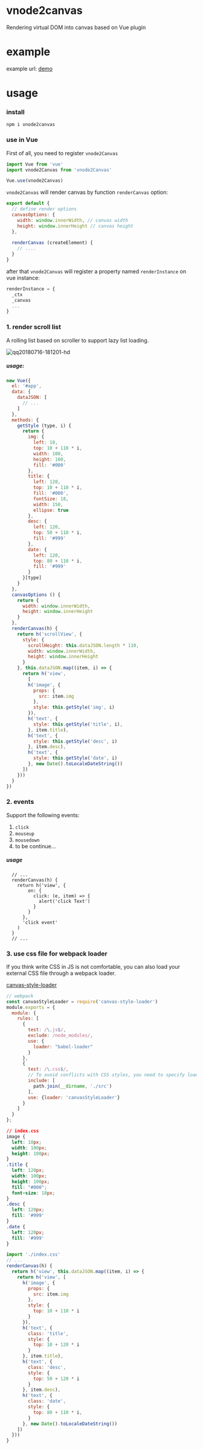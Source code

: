 # vnode2canvas

Rendering virtual DOM into canvas based on Vue plugin

# example

example url: [demo](https://muwoo.github.io/vnode2canvas/)

# usage

### install
```shell
npm i vnode2canvas
```

### use in Vue

First of all, you need to register `vnode2Canvas`

```js
import Vue from 'vue'
import vnode2Canvas from 'vnode2Canvas'

Vue.use(vnode2Canvas)
```
`vnode2Canvas` will render canvas by function `renderCanvas` option:
```js
export default {
  // define render options
  canvasOptions: {
    width: window.innerWidth, // canvas width
    height: window.innerHeight // canvas height
  },
  
  renderCanvas (createElement) {
    // ....
  }
}
```

after that `vnode2Canvas` will register a property named `renderInstance` on vue instance:
```js
renderInstance = {
  _ctx
  _canvas
  ...
}
```


### 1. render scroll list

A rolling list based on scroller to support lazy list loading.

![qq20180716-181201-hd](https://user-images.githubusercontent.com/21073039/42753528-d80f8d62-8923-11e8-8a36-2a3bef66c910.gif)

##### usage:
```js
new Vue({
  el: '#app',
  data: {
    dataJSON: [
      // ...
    ]
  },
  methods: {
    getStyle (type, i) {
      return {
        img: {
          left: 10,
          top: 10 + 110 * i,
          width: 100,
          height: 100,
          fill: '#000'
        },
        title: {
          left: 120,
          top: 10 + 110 * i,
          fill: '#000',
          fontSize: 18,
          width: 150,
          ellipse: true
        },
        desc: {
          left: 120,
          top: 50 + 110 * i,
          fill: '#999'
        },
        date: {
          left: 120,
          top: 80 + 110 * i,
          fill: '#999'
        }
      }[type]
    }
  },
  canvasOptions () {
    return {
      width: window.innerWidth,
      height: window.innerHeight
    }
  },
  renderCanvas(h) {
    return h('scrollView', {
      style: {
        scrollHeight: this.dataJSON.length * 110,
        width: window.innerWidth,
        height: window.innerHeight
      }
    }, this.dataJSON.map((item, i) => {
      return h('view',
        [
        h('image', {
          props: {
            src: item.img
          },
          style: this.getStyle('img', i)
        }),
        h('text', {
          style: this.getStyle('title', i),
        }, item.title),
        h('text', {
          style: this.getStyle('desc', i)
        }, item.desc),
        h('text', {
          style: this.getStyle('date', i)
        }, new Date().toLocaleDateString())
      ])
    }))
  }
})

```

### 2. events

Support the following events:
1. `click`
2. `mouseup`
3. `mousedown`
4. to be continue...

##### usage
```
  // ...
  renderCanvas(h) {
    return h('view', {
        on: {
          click: (e, item) => {
            alert('click Text')
          }
        }
      },
      'click event'
    )
  }
  // ...
```

### 3. use css file for webpack loader
If you think write CSS in JS is not comfortable, you can also load your external CSS file through a webpack loader.

[canvas-style-loader]()

```js
// webpack
const canvasStyleLoader = require('canvas-style-loader')
module.exports = {
  module: {
    rules: [
      {
        test: /\.js$/,
        exclude: /node_modules/,
        use: {
          loader: "babel-loader"
        }
      },
      {
        test: /\.css$/,
        // To avoid conflicts with CSS styles, you need to specify loading paths.
        include: [
          path.join(__dirname, './src')
        ],
        use: {loader: 'canvasStyleLoader'}
      }
    ]
  }
};

```

```css
// index.css
image {
  left: 10px;
  width: 100px;
  height: 100px;
}
.title {
  left: 120px;
  width: 100px;
  height: 100px;
  fill: "#000";
  font-size: 18px;
}
.desc {
  left: 120px;
  fill: '#999'
}
.date {
  left: 120px;
  fill: '#999'
}
```

```js
import './index.css'
// ...
renderCanvas(h) {
  return h('view', this.dataJSON.map((item, i) => {
    return h('view', [
      h('image', {
        props: {
          src: item.img
        },
        style: {
          top: 10 + 110 * i
        }
      }),
      h('text', {
        class: 'title',
        style: {
          top: 10 + 120 * i
        }
      }, item.title),
      h('text', {
        class: 'desc',
        style: {
          top: 50 + 120 * i
        }
      }, item.desc),
      h('text', {
        class: 'date',
        style: {
          top: 80 + 110 * i,
        }
      }, new Date().toLocaleDateString())
    ])
  }))
}
```










